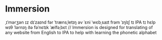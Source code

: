 # Immersion
ˌɪˈmərʒən ɪz dɪˈzaɪnd fər ˈtrænsˌletɪŋ əv ˈɛni ˈwɛbˌsaɪt frəm ˈɪŋlɪʃ tɪ IPA tɪ hɛlp wɪθ ˈlərnɪŋ ðə fəˈnɛtɪk ˈælfəˌbɛt // Immersion is designed for translating of any website from English to IPA to help with learning the phonetic alphabet
